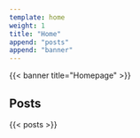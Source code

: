 ```yaml
---
template: home
weight: 1
title: "Home"
append: "posts"
append: "banner"
---
```


{{< banner title="Homepage" >}}

<section class='uk-margin-large-top'>
    <div class='uk-container uk-container-large'>
        <h2>Posts</h2>
        {{< posts >}}
    </div>
</section>